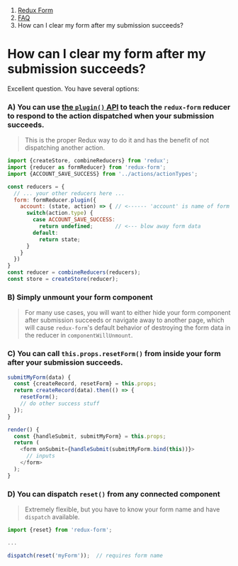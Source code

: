 <ol class="breadcrumb">
  <li><a href="#/">Redux Form</a></li>
  <li><a href="#/faq">FAQ</a></li>
  <li class="active">How can I clear my form after my submission succeeds?</li>
</ol>

# How can I clear my form after my submission succeeds?
  
Excellent question. You have several options:

### A) You can use [the `plugin()` API](#/api/reducer/plugin) to teach the `redux-form` reducer to respond to the action dispatched when your submission succeeds.

> This is the proper Redux way to do it and has the benefit of not dispatching another action.

```javascript
import {createStore, combineReducers} from 'redux';
import {reducer as formReducer} from 'redux-form';
import {ACCOUNT_SAVE_SUCCESS} from '../actions/actionTypes';

const reducers = {
  // ... your other reducers here ...
  form: formReducer.plugin({
    account: (state, action) => { // <------ 'account' is name of form given to reduxForm()
      switch(action.type) {
        case ACCOUNT_SAVE_SUCCESS:
          return undefined;       // <--- blow away form data
        default:
          return state;
      }
    }
  })
}
const reducer = combineReducers(reducers);
const store = createStore(reducer);
```

### B) Simply unmount your form component

> For many use cases, you will want to either hide your form component after submission succeeds or navigate away to 
another page, which will cause `redux-form`'s default behavior of destroying the form data in the reducer in 
`componentWillUnmount`.

### C) You can call `this.props.resetForm()` from inside your form after your submission succeeds.

```javascript
submitMyForm(data) {
  const {createRecord, resetForm} = this.props;
  return createRecord(data).then(() => {
    resetForm();
    // do other success stuff
  });
}

render() {
  const {handleSubmit, submitMyForm} = this.props;
  return (
    <form onSubmit={handleSubmit(submitMyForm.bind(this))}>
      // inputs
    </form>
  );
}
```

### D) You can dispatch `reset()` from any connected component

> Extremely flexible, but you have to know your form name and have `dispatch` available.

```javascript
import {reset} from 'redux-form';

...

dispatch(reset('myForm'));  // requires form name
```
